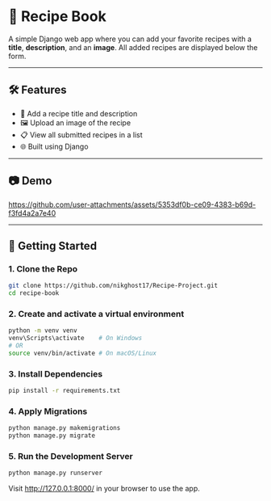 # 🧾 Recipe Book

A simple Django web app where you can add your favorite recipes with a **title**, **description**, and an **image**. All added recipes are displayed below the form.

---

## 🛠 Features

- 📄 Add a recipe title and description
- 🖼️ Upload an image of the recipe
- 📋 View all submitted recipes in a list
- 🌐 Built using Django

---

## 📷 Demo

https://github.com/user-attachments/assets/5353df0b-ce09-4383-b69d-f3fd4a2a7e40

---

## 🚀 Getting Started

### 1. Clone the Repo

```bash
git clone https://github.com/nikghost17/Recipe-Project.git
cd recipe-book
```

### 2. Create and activate a virtual environment

```bash
python -m venv venv
venv\Scripts\activate    # On Windows
# OR
source venv/bin/activate # On macOS/Linux
```

### 3. Install Dependencies

```bash
pip install -r requirements.txt
```

### 4. Apply Migrations

```bash
python manage.py makemigrations
python manage.py migrate
```
### 5. Run the Development Server

```bash
python manage.py runserver
```

Visit http://127.0.0.1:8000/ in your browser to use the app.
